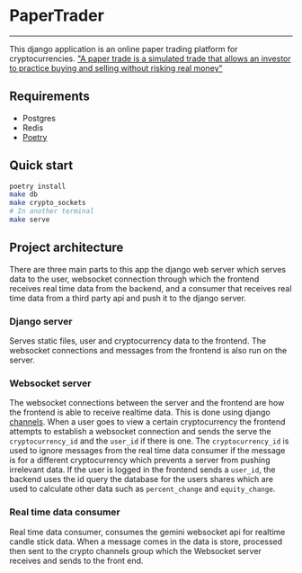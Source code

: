 # PaperTrader

***

This django application is an online paper trading platform 
for cryptocurrencies. ["A paper trade is a simulated trade that allows an investor to practice buying
and selling without risking real money"](https://www.investopedia.com/terms/p/papertrade.asp)

## Requirements
* Postgres
* Redis
* [Poetry](https://python-poetry.org/)
## Quick start

```bash
poetry install
make db
make crypto_sockets
# In another terminal
make serve
```

## Project architecture

There are three main parts to this app the django web server which serves data to the user, 
websocket connection through which the frontend receives real time data from the backend, and a
consumer that receives real time data from a third party api and push it to the django server.

### Django server
Serves static files, user and cryptocurrency data to the frontend. The websocket connections and 
messages from the frontend is also run on the server.

### Websocket server
The websocket connections between the server and the frontend are how the frontend is able to
receive realtime data. This is done using django [channels](
https://channels.readthedocs.io/en/stable/). When a user goes to view a certain cryptocurrency
the frontend attempts to establish a websocket connection and sends the serve the 
`cryptocurrency_id` and the `user_id` if there is one. The `cryptocurrency_id` is used to ignore
messages from the real time data consumer if the message is for a different cryptocurrency which
prevents a server from pushing irrelevant data. If the user is logged in the frontend sends a
`user_id`, the backend uses the id query the database for the users shares which are used to 
calculate other data such as `percent_change` and `equity_change`.

### Real time data consumer

Real time data consumer, consumes the gemini websocket api for realtime candle stick data. When a
message comes in the data is store, processed then sent to the crypto channels group which the 
Websocket server receives and sends to the front end.

